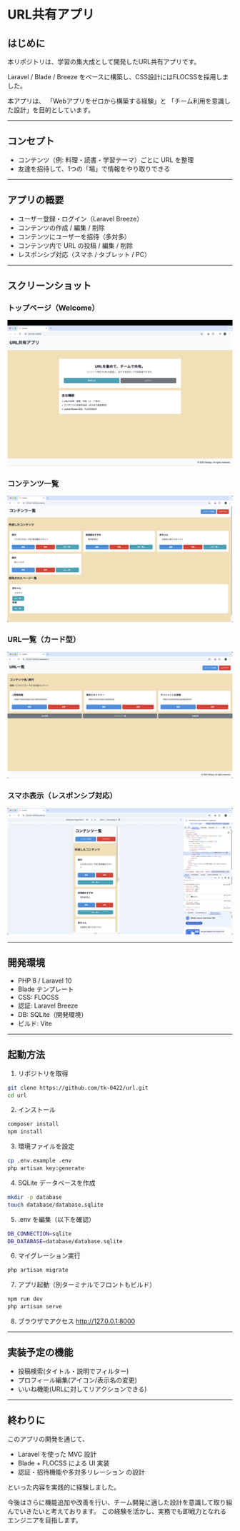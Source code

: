 # URL共有アプリ

## はじめに
本リポジトリは、学習の集大成として開発したURL共有アプリです。

Laravel / Blade / Breeze をベースに構築し、CSS設計にはFLOCSSを採用しました。

本アプリは、
「Webアプリをゼロから構築する経験」と
「チーム利用を意識した設計」を目的としています。

---

## コンセプト
- コンテンツ（例: 料理・読書・学習テーマ）ごとに URL を整理
- 友達を招待して、1つの「場」で情報をやり取りできる

---

## アプリの概要
- ユーザー登録・ログイン（Laravel Breeze）
- コンテンツの作成 / 編集 / 削除
- コンテンツにユーザーを招待（多対多）
- コンテンツ内で URL の投稿 / 編集 / 削除
- レスポンシブ対応（スマホ / タブレット / PC）

---

## スクリーンショット

### トップページ（Welcome）
![トップページ](docs/welcome.png)

### コンテンツ一覧
![コンテンツ一覧](docs/contents.png)

### URL一覧（カード型）
![URL一覧](docs/url.png)

### スマホ表示（レスポンシブ対応）
![スマホ表示](docs/smartphone.png)

---

## 開発環境
- PHP 8 / Laravel 10
- Blade テンプレート
- CSS: FLOCSS
- 認証: Laravel Breeze
- DB: SQLite（開発環境）
- ビルド: Vite

---

## 起動方法
1. リポジトリを取得
```bash
git clone https://github.com/tk-0422/url.git
cd url
```

2. インストール
```bash
composer install
npm install
```

3. 環境ファイルを設定
```bash
cp .env.example .env
php artisan key:generate
```

4. SQLite データベースを作成
```bash
mkdir -p database
touch database/database.sqlite
```

5. .env を編集（以下を確認）
```bash
DB_CONNECTION=sqlite
DB_DATABASE=database/database.sqlite
```

6. マイグレーション実行
```bash
php artisan migrate
```

7. アプリ起動（別ターミナルでフロントもビルド）
```bash
npm run dev
php artisan serve
```

8. ブラウザでアクセス
http://127.0.0.1:8000

---

## 実装予定の機能
- 投稿検索(タイトル・説明でフィルター)
- プロフィール編集(アイコン/表示名の変更)
- いいね機能(URLに対してリアクションできる)

---

## 終わりに
このアプリの開発を通じて、

- Laravel を使った MVC 設計
- Blade + FLOCSS による UI 実装
- 認証・招待機能や多対多リレーション の設計

といった内容を実践的に経験しました。

今後はさらに機能追加や改善を行い、チーム開発に適した設計を意識して取り組んでいきたいと考えております。
この経験を活かし、実務でも即戦力となれるエンジニアを目指します。
